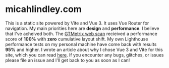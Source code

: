 # micahlindley.com

This is a static site powered by Vite and Vue 3.  It uses Vue Router for navigation.  My main priorities here are **design** and **performance**.  I believe that I've acheived both.  The [GTMetrix web scan](https://gtmetrix.com/reports/micahlindley.com/GW4hoNcl/) recieived a performance score of **100%** with **zero** cumulative layout shift.  My own Lighthouse performance tests on my personal machine have come back with results **95%** and higher.  I wrote an article about why I chose Vue 3 and Vite for this site, which you can read [here](https://blog.micahlindley.com/finally-rebuilding-my-personal-site).  If you encounter any bugs, glitches, or issues please file an issue and I'll get back to you as soon as I can!
